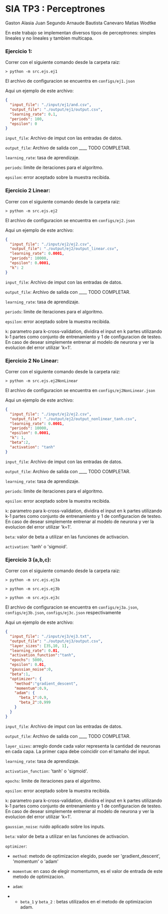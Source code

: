 # SIA TP3 : Perceptrones

Gaston Alasia
Juan Segundo Arnaude
Bautista Canevaro
Matias Wodtke

En este trabajo se implementan diversos tipos de perceptrones: simples lineales y no lineales y tambien multicapa.



### Ejercicio 1:

Correr con el siguiente comando desde la carpeta raiz:

```
> python -m src.ejs.ej1
```

El archivo de configuracion se encuentra en `configs/ej1.json`

Aqui un ejemplo de este archivo:

```.json
{
  "input_file": "./input/ej1/and.csv",
  "output_file": "./output/ej1/output.csv",
  "learning_rate": 0.1,
  "periods": 100,
  "epsilon": 0
}
```

`input_file`: Archivo de imput con las entradas de datos.

`output_file`: Archivo de salida con ____ TODO COMPLETAR.

`learning_rate`: tasa de aprendizaje.

`periods`: limite de iteraciones para el algoritmo.

`epsilon`: error aceptado sobre la muestra recibida.

### Ejercicio 2 Linear:

Correr con el siguiente comando desde la carpeta raiz:

```
> python -m src.ejs.ej2
```

El archivo de configuracion se encuentra en `configs/ej2.json`

Aqui un ejemplo de este archivo:

```.json
{
  "input_file": "./input/ej2/ej2.csv",
  "output_file": "./output/ej2/output_linear.csv",
  "learning_rate": 0.0001,
  "periods": 10000,
  "epsilon": 0.0001,
  "k": 2
}
```

`input_file`: Archivo de imput con las entradas de datos.

`output_file`: Archivo de salida con ____ TODO COMPLETAR.

`learning_rate`: tasa de aprendizaje.

`periods`: limite de iteraciones para el algoritmo.

`epsilon`: error aceptado sobre la muestra recibida.

`k`: parametro para k-cross-validation, dividira el input en k partes utilizando k-1 partes como conjunto de entrenamiento y 1 de configuracion de testeo. En caso de desear simplemente entrenar al modelo de neurona y ver la evolucion del error utilizar 'k=1'.


### Ejercicio 2 No Linear:

Correr con el siguiente comando desde la carpeta raiz:

```
> python -m src.ejs.ej2NonLinear
```

El archivo de configuracion se encuentra en `configs/ej2NonLinear.json`

Aqui un ejemplo de este archivo:

```.json
{
  "input_file": "./input/ej2/ej2.csv",
  "output_file": "./output/ej2/output_nonlinear_tanh.csv",
  "learning_rate": 0.0001,
  "periods": 10000,
  "epsilon": 0.0001,
  "k": 1,
  "beta":2,
  "activation": "tanh"
}
```

`input_file`: Archivo de imput con las entradas de datos.

`output_file`: Archivo de salida con ____ TODO COMPLETAR.

`learning_rate`: tasa de aprendizaje.

`periods`: limite de iteraciones para el algoritmo.

`epsilon`: error aceptado sobre la muestra recibida.

`k`: parametro para k-cross-validation, dividira el input en k partes utilizando k-1 partes como conjunto de entrenamiento y 1 de configuracion de testeo. En caso de desear simplemente entrenar al modelo de neurona y ver la evolucion del error utilizar 'k=1'.

`beta`: valor de beta a utilizar en las funciones de activacion.

`activation`: 'tanh' o 'sigmoid'.


### Ejercicio 3 (a,b,c):

Correr con el siguiente comando desde la carpeta raiz:

```
> python -m src.ejs.ej3a
```
```
> python -m src.ejs.ej3b
```
```
> python -m src.ejs.ej3c
```


El archivo de configuracion se encuentra en `configs/ej3a.json`, `configs/ej3b.json`, `configs/ej3c.json` respectivamente

Aqui un ejemplo de este archivo:

```.json
{
  "input_file": "./input/ej3/ej3.txt",
  "output_file": "./output/ej3/output.csv",
  "layer_sizes": [35,10, 1],
  "learning_rate": 0.01,
  "activation_function":"tanh",
  "epochs": 5000,
  "epsilon": 0.01,
  "gaussian_noise":0,
  "beta":1,
  "optimizer": {
    "method":"gradient_descent",
    "momentum":0.9,
    "adam": {
      "beta_1":0.9,
      "beta_2":0.999
    }
  }
}
```

`input_file`: Archivo de imput con las entradas de datos.

`output_file`: Archivo de salida con ____ TODO COMPLETAR.

`layer_sizes`: arreglo donde cada valor representa la cantidad de neuronas en cada capa. La primer capa debe coincidir con el tamaño del input.

`learning_rate`: tasa de aprendizaje.

`activation_function`: 'tanh' o 'sigmoid'.

`epochs`: limite de iteraciones para el algoritmo.

`epsilon`: error aceptado sobre la muestra recibida.

`k`: parametro para k-cross-validation, dividira el input en k partes utilizando k-1 partes como conjunto de entrenamiento y 1 de configuracion de testeo. En caso de desear simplemente entrenar al modelo de neurona y ver la evolucion del error utilizar 'k=1'.

`gaussian_noise`: ruido aplicado sobre los inputs.

`beta`: valor de beta a utilizar en las funciones de activacion.

`optimizer`:

* `method`: metodo de optimizacion elegido, puede ser 'gradient_descent', 'momentum' o 'adam'

* `momentum`: en caso de elegir momentumm, es el valor de entrada de este metodo de optimizacion.

* `adam`: 

* * `beta_1` y `beta_2` : betas utilizados en el metodo de optimizacion adam.






